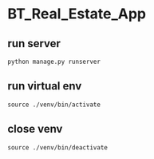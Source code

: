 # BT_Real_Estate_App

## run server
    python manage.py runserver

## run virtual env
    source ./venv/bin/activate

## close venv
    source ./venv/bin/deactivate
    